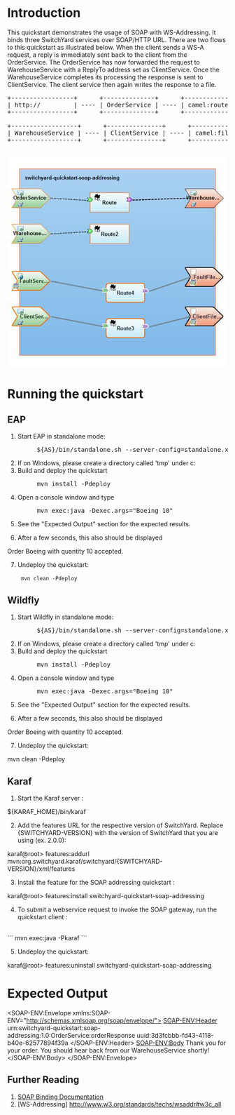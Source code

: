 Introduction
============
This quickstart demonstrates the usage of SOAP with WS-Addressing. It binds
three SwitchYard services over SOAP/HTTP URL. There are two flows to this quickstart
as illustrated below. When the client sends a WS-A request, a reply is immediately sent
back to the client from the OrderService. The OrderService has now forwarded the
request to WarehouseService with a ReplyTo address set as ClientService. Once the
WarehouseService completes its processing the response is sent to ClientService.
The client service then again writes the response to a file.

<pre>
+-----------------+      +--------------+      +-------------+      +------------------+
| http://         | ---- | OrderService | ---- | camel:route | ---- | WarehouseService |
+-----------------+      +--------------+      +-------------+      +------------------+

+------------------+      +---------------+      +-------------+
| WarehouseService | ---- | ClientService | ---- | camel:file  |
+------------------+      +---------------+      +-------------+

</pre>

![SOAP with WS-Addressing](https://github.com/jboss-switchyard/quickstarts/raw/master/soap-addressing/soap-addressing.jpg)

Running the quickstart
======================


EAP
----------
1. Start EAP in standalone mode:
<pre>
        ${AS}/bin/standalone.sh --server-config=standalone.xml
</pre>
2. If on Windows, please create a directory called 'tmp' under c:
3. Build and deploy the quickstart
<pre>
        mvn install -Pdeploy
</pre>
4. Open a console window and type
<pre>
        mvn exec:java -Dexec.args="Boeing 10"
</pre>
5. See the "Expected Output" section for the expected results.

6. After a few seconds, this also should be displayed

Order Boeing with quantity 10 accepted.

7. Undeploy the quickstart:

        mvn clean -Pdeploy


Wildfly
----------
1. Start Wildfly in standalone mode:
<pre>
        ${AS}/bin/standalone.sh --server-config=standalone.xml
</pre>
2. If on Windows, please create a directory called 'tmp' under c:
3. Build and deploy the quickstart
<pre>
        mvn install -Pdeploy
</pre>
4. Open a console window and type
<pre>
        mvn exec:java -Dexec.args="Boeing 10"
</pre>
5. See the "Expected Output" section for the expected results.

6. After a few seconds, this also should be displayed

Order Boeing with quantity 10 accepted.

7. Undeploy the quickstart:

mvn clean -Pdeploy


Karaf
----------
1. Start the Karaf server :

${KARAF_HOME}/bin/karaf

2. Add the features URL for the respective version of SwitchYard.   Replace {SWITCHYARD-VERSION}
with the version of SwitchYard that you are using (ex. 2.0.0): 

karaf@root> features:addurl mvn:org.switchyard.karaf/switchyard/{SWITCHYARD-VERSION}/xml/features

3. Install the feature for the SOAP addressing quickstart :

karaf@root> features:install switchyard-quickstart-soap-addressing

4. To submit a webservice request to invoke the SOAP gateway, run the quickstart client :
<br/>
```
mvn exec:java -Pkaraf
```
<br/>

5. Undeploy the quickstart:

karaf@root> features:uninstall switchyard-quickstart-soap-addressing


Expected Output
======================
<SOAP-ENV:Envelope xmlns:SOAP-ENV="http://schemas.xmlsoap.org/soap/envelope/">
<SOAP-ENV:Header>
<Action xmlns="http://www.w3.org/2005/08/addressing">urn:switchyard-quickstart:soap-addressing:1.0:OrderService:orderResponse</Action>
<MessageID xmlns="http://www.w3.org/2005/08/addressing"><some-unique-id></MessageID>
<RelatesTo xmlns="http://www.w3.org/2005/08/addressing">uuid:3d3fcbbb-fd43-4118-b40e-62577894f39a</RelatesTo>
</SOAP-ENV:Header>
<SOAP-ENV:Body>
<orderResponse xmlns="urn:switchyard-quickstart:soap-addressing:1.0">
<return>Thank you for your order. You should hear back from our WarehouseService shortly!</return>
</orderResponse>
</SOAP-ENV:Body>
</SOAP-ENV:Envelope>


## Further Reading

1. [SOAP Binding Documentation](https://docs.jboss.org/author/display/SWITCHYARD/SOAP)
2. [WS-Addressing] http://www.w3.org/standards/techs/wsaddr#w3c_all
